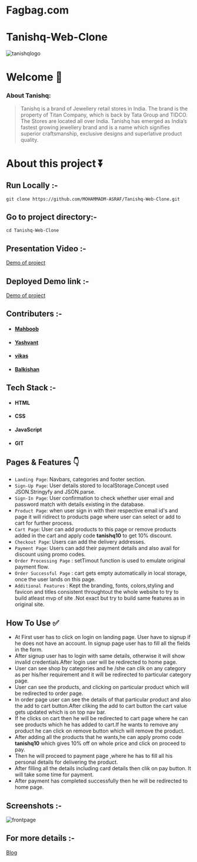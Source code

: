 # Fagbag.com
# Tanishq-Web-Clone

![tanishqlogo](https://encrypted-tbn0.gstatic.com/images?q=tbn:ANd9GcTdq-KOTR0dSN8Jp9ddg5bdcrQNOi8guarOIA&usqp=CAU)




# Welcome :wave:

### About Tanishq:

> Tanishq is a brand of Jewellery retail stores in India. The brand is the property of Titan Company, which is back by Tata Group and TIDCO. The Stores are located all over India. Tanishq has emerged as India’s fastest growing jewellery brand and is a name which signifies superior craftsmanship, exclusive designs and superlative product quality. 

# About this project ⏬

## Run Locally :-
``git clone https://github.com/MOHAMMADM-ASRAF/Tanishq-Web-Clone.git``

## Go to project directory:- 
`cd Tanishq-Web-Clone`

## Presentation Video :-
[Demo of project](https://drive.google.com/file/d/1DlT71CxGs9CIsoeNZWU1pgOh03OZI2MY/view?usp=sharing)

## Deployed Demo link :-
[Demo of project](https://tanishq-web-clone.netlify.app/)

## Contributers :- 
- #### [Mahboob](https://www.linkedin.com/in/mahboob-asraf/)
- #### [Yashvant](https://www.linkedin.com/in/yashvant-kumar-gogineni-799828207/)
- #### [vikas](https://www.linkedin.com/in/vikas-khambra-44b40b17b/)
- #### [Balkishan](https://www.linkedin.com/in/balkishanpal/)

## Tech Stack :- 

- #### HTML
- #### CSS 
- #### JavaScript
- #### GIT

## Pages & Features :point_down:

- `Landing Page`: Navbars, categories and footer section.
- `Sign-Up Page`: User details stored to localStorage.Concept used JSON.Stringyfy and JSON.parse.
- `Sign-In Page`: User confirmation to check whether user email and password match with details existing in the database.
- `Product Page`: when user sign in with their respective email id's and  page it will ridirect to products page where user can select or add to cart for further process.
- `Cart Page`: User can add products to this page or remove products added in the cart and apply code **tanishq10** to get 10% discount.
- `Checkout Page`: Users can add the delivery addresses.
- `Payment Page`: Users can add their payment details and also avail for discount using promo codes.
- `Order Processing Page` : setTimout function is used to emulate original payment flow.
- `Order Successful Page` : cart gets empty automatically in local storage, once the user lands on this page.
- `Additional Features` : Kept the branding, fonts, colors,styling and favicon and titles consistent throughtout the whole website to try to build atleast mvp of site .Not exact but try to build same features as in original site.
 
## How To Use ✅

- At First user has to click on login on landing page. User have to signup if he does not have an account. In signup page user has to  fill  all the fields in the form.
- After signup user has to login with same details, otherwise it will show invalid credentials.After login user will be redirected to home page.
- User can see shop by categories and he /she can clik on any category as per his/her requirement and it will be redirected to particular category page.
- User can see the products, and clicking on particular product which will be redirected to order page.
- In order page user can see the details of that particular product and also the add to cart button.After cliking the add to cart button the cart value gets updated which is on top nav bar.
- If he clicks on cart then he will be redirected to cart page where he can see products which he has added to cart.If he wants to remove any product he can click on remove button which will remove the product. 
- After adding all the products that he wants,he can apply promo code **tanishq10** which gives 10% off on whole price and click on proceed to pay.
- Then he will proceed to payment page ,where he has to fill all his personal details for delivering the product.
- After filling all the details including card details then clik on pay button. It will take some time for payment.
- After payment has completed successfully then he will be redirected to home page.

## Screenshots :- 
![frontpage](https://user-images.githubusercontent.com/87421824/135976908-fd35150c-3215-48f7-b21d-b402e36371ec.png)

## For more details :- 
[Blog]( https://hashnode.com/post/cloning-of-e-commerce-website-tanishqcoin-cksxeehp10myukxs1eabcaqcc)
